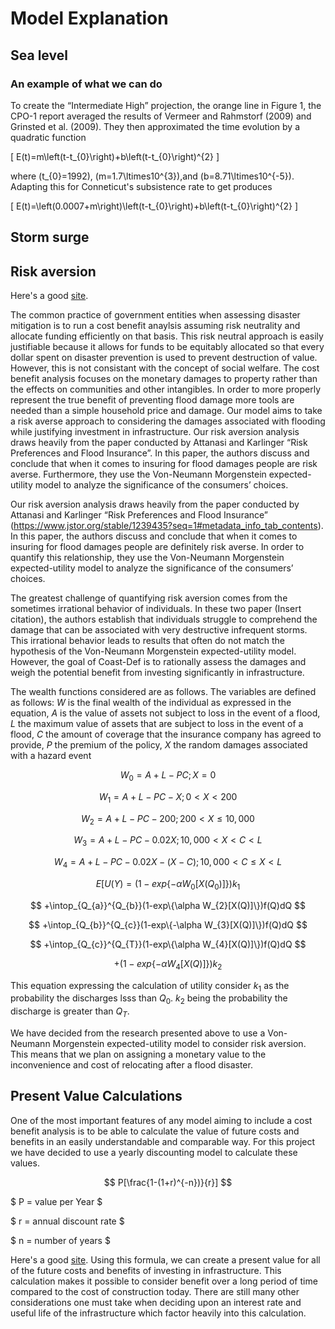 # Model Explanation

## Sea level

### An example of what we can do

To create the “Intermediate High” projection, the orange line in Figure 1, the CPO-1 report averaged the results of Vermeer and Rahmstorf (2009) and Grinsted et al. (2009). They then approximated the time evolution by a quadratic function

\[ E(t)=m\left(t-t_{0}\right)+b\left(t-t_{0}\right)^{2} \]

where \(t_{0}=1992\), \(m=1.7\ltimes10^{3}\),and \(b=8.71\ltimes10^{-5}\). Adapting this for Conneticut's subsistence rate to get produces 

\[ E(t)=\left(0.0007+m\right)\left(t-t_{0}\right)+b\left(t-t_{0}\right)^{2} \]

## Storm surge

## Risk aversion

Here's a good [site](https://saylordotorg.github.io/text_introduction-to-economic-analysis/s14-04-risk-aversion.html).

The common practice of government entities when assessing disaster mitigation is to run a cost benefit anaylsis assuming risk neutrality and allocate funding efficiently on that basis. This risk neutral approach is easily justifiable because it allows for funds to be equitably allocated so that every dollar spent on disaster prevention is used to prevent destruction of value. However, this is not consistant with the concept of social welfare. The cost benefit analysis focuses on the monetary damages to property rather than the effects on communities and other intangibles. In order to more properly represent the true benefit of preventing flood damage more tools are needed than a simple household price and damage. Our model aims to take a risk averse approach to considering the damages associated with flooding while justifying investment in infrastructure. 
	Our risk aversion analysis draws heavily from the paper conducted by Attanasi and Karlinger “Risk Preferences and Flood Insurance”. In this paper, the authors discuss and conclude that when it comes to insuring for flood damages people are risk averse. Furthermore, they use the Von-Neumann Morgenstein expected-utility model to analyze the significance of the consumers’ choices. 

Our risk aversion analysis draws heavily from the paper conducted by Attanasi and Karlinger “Risk Preferences and Flood Insurance”
(https://www.jstor.org/stable/1239435?seq=1#metadata_info_tab_contents). In this paper, the authors discuss and conclude that when it comes to insuring for flood damages people are definitely risk averse. In order to quantify this relationship, they use the Von-Neumann Morgenstein expected-utility model to analyze the significance of the consumers’ choices. 

The greatest challenge of quantifying risk aversion comes from the sometimes irrational behavior of individuals. In these two paper (Insert citation), the authors establish that individuals struggle to comprehend the damage that can be associated with very destructive infrequent storms. This irrational behavior leads to results that often do not match the hypothesis of the Von-Neumann Morgenstein expected-utility model. However, the goal of Coast-Def is to rationally assess the damages and weigh the potential benefit from investing significantly in infrastructure. 

The wealth functions considered are as follows. The variables are defined as follows: $W$ is the final wealth of the individual as expressed in the equation, $A$ is the value of assets not subject to loss in the event of a flood, $L$ the maximum value of assets that are subject to loss in the event of a flood, $C$ the amount of coverage that the insurance company has agreed to provide, $P$ the premium of the policy, $X$ the random damages associated with a hazard event


$$ W_{0}=A+L-PC; X=0$$

$$ W_{1}=A+L-PC-X; 0<X<200 $$

$$ W_{2}=A+L-PC-200; 200<X≤10,000 $$

$$ W_{3}=A+L-PC-0.02X; 10,000<X<C<L $$

$$ W_{4}=A+L-PC-0.02X-(X-C); 10,000<C≤X<L $$

$$ E[U(Y)=(1-exp\{-\alpha W_{0}[X(Q_{0})]\})k_{1} $$

$$ +\intop_{Q_{a}}^{Q_{b}}(1-exp\{\alpha W_{2}[X(Q)]\})f(Q)dQ $$

$$ +\intop_{Q_{b}}^{Q_{c}}(1-exp\{-\alpha W_{3}[X(Q)]\})f(Q)dQ $$

$$ +\intop_{Q_{c}}^{Q_{T}}(1-exp\{\alpha W_{4}[X(Q)]\})f(Q)dQ $$

$$ +(1-exp\{-\alpha W_{4}[X(Q)]\})k_{2} $$

This equation expressing the calculation of utility consider $k_{1}$ as the probability the discharges lsss than $Q_{0}$. $k_{2}$ being the probability the discharge is greater than $Q_{T}$. 

We have decided from the research presented above to use a Von-Neumann Morgenstein expected-utility model to consider risk aversion. This means that we plan on assigning a monetary value to the inconvenience and cost of relocating after a flood disaster.


## Present Value Calculations

One of the most important features of any model aiming to include a cost benefit analysis is to be able to calculate the value of future costs and benefits in an easily understandable and comparable way. For this project we have decided to use a yearly discounting model to calculate these values. 

$$ P[\frac{1-(1+r)^{-n})}{r}] $$

$ P = value per Year $

$ r = annual discount rate $

$ n = number of years $

Here's a good [site](http://financeformulas.net/Present_Value_of_Annuity.html). Using this formula, we can create a present value for all of the future costs and benefits of investing in infrastructure. This calculation makes it possible to consider benefit over a long period of time compared to the cost of construction today. There are still many other considerations one must take when deciding upon an interest rate and useful life of the infrastructure which factor heavily into this calculation.
